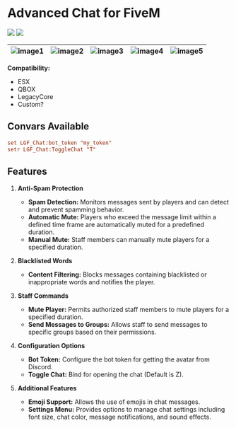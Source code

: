 # Advanced Chat for FiveM

  ![](https://img.shields.io/github/downloads/ENT510/LGF_ChatV4/total?logo=github)
  ![](https://img.shields.io/github/v/release/ENT510/LGF_ChatV4?logo=github)



| ![image1](https://cdn.discordapp.com/attachments/1217899422604595300/1284215663526936586/image.png?ex=66e5d289&is=66e48109&hm=f9528344f96fc608b57825191bc0efc96057816e4310420222d6707b222090f0&) | ![image2](https://cdn.discordapp.com/attachments/1217899422604595300/1284235797100363856/image.png?ex=66e5e549&is=66e493c9&hm=04bdd665f14361348c801102fe7cd3b484a21e1aeeb8f27fc808c3648bf73d3a&) | ![image3](https://cdn.discordapp.com/attachments/1217899422604595300/1284236001090469908/image.png?ex=66e5e57a&is=66e493fa&hm=c1d838f681a9e8cef4e1bbabc09ecf938c6843b91e41d81c918f242269d74ccc&) | ![image4](https://cdn.discordapp.com/attachments/1217899422604595300/1284236237833764864/image.png?ex=66e5e5b3&is=66e49433&hm=734a6186887eb0255857f3c7422a68ce7140c8c903ae38fd5b3522e591d77cba&) | ![image5](https://github.com/user-attachments/assets/183ca77d-4dc7-4531-8603-9bab7970ff50) |
|:--:|:--:|:--:|:--:|:--:|

**Compatibility:**
- ESX
- QBOX
- LegacyCore
- Custom?

## Convars Available

```cfg
set LGF_Chat:bot_token "my_token"
setr LGF_Chat:ToggleChat "T" 
```

## Features

1. **Anti-Spam Protection**
   - **Spam Detection:** Monitors messages sent by players and can detect and prevent spamming behavior.
   - **Automatic Mute:** Players who exceed the message limit within a defined time frame are automatically muted for a predefined duration.
   - **Manual Mute:** Staff members can manually mute players for a specified duration.

2. **Blacklisted Words**
   - **Content Filtering:** Blocks messages containing blacklisted or inappropriate words and notifies the player.

3. **Staff Commands**
   - **Mute Player:** Permits authorized staff members to mute players for a specified duration.
   - **Send Messages to Groups:** Allows staff to send messages to specific groups based on their permissions.

4. **Configuration Options**
   - **Bot Token:** Configure the bot token for getting the avatar from Discord.
   - **Toggle Chat:** Bind for opening the chat (Default is Z).

5. **Additional Features**
   - **Emoji Support:** Allows the use of emojis in chat messages.
   - **Settings Menu:** Provides options to manage chat settings including font size, chat color, message notifications, and sound effects.
